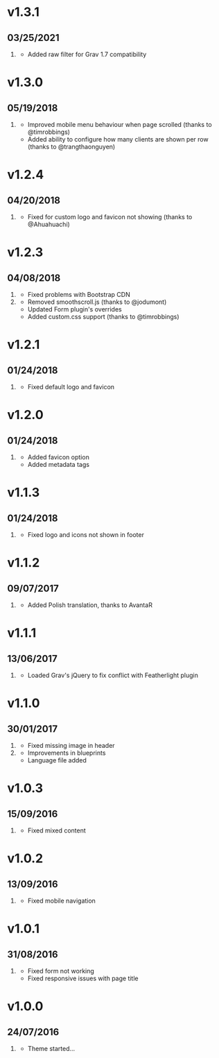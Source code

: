 # v1.3.1
## 03/25/2021

1. [](#bugfix)
    * Added raw filter for Grav 1.7 compatibility

# v1.3.0
## 05/19/2018

1. [](#improved)
    * Improved mobile menu behaviour when page scrolled (thanks to @timrobbings)
    * Added ability to configure how many clients are shown per row (thanks to @trangthaonguyen)

# v1.2.4
## 04/20/2018

1. [](#bugfix)
    * Fixed for custom logo and favicon not showing (thanks to @Ahuahuachi)


# v1.2.3
## 04/08/2018

1. [](#bugfix)
    * Fixed problems with Bootstrap CDN
1. [](#improved)
    * Removed smoothscroll.js (thanks to @jodumont)
    * Updated Form plugin's overrides
    * Added custom.css support (thanks to @timrobbings)


# v1.2.1
## 01/24/2018

1. [](#bugfix)
    * Fixed default logo and favicon


# v1.2.0
## 01/24/2018

1. [](#improved)
    * Added favicon option
    * Added metadata tags


# v1.1.3
## 01/24/2018

1. [](#bugfix)
    * Fixed logo and icons not shown in footer


# v1.1.2
## 09/07/2017

1. [](#improved)
    * Added Polish translation, thanks to AvantaR


# v1.1.1
## 13/06/2017

1. [](#improved)
    * Loaded Grav's jQuery to fix conflict with Featherlight plugin


# v1.1.0
## 30/01/2017

1. [](#bugfix)
    * Fixed missing image in header
1. [](#improved)
    * Improvements in blueprints
    * Language file added

# v1.0.3
## 15/09/2016

1. [](#bugfix)
    * Fixed mixed content

# v1.0.2
## 13/09/2016

1. [](#bugfix)
    * Fixed mobile navigation

# v1.0.1
## 31/08/2016

1. [](#bugfix)
    * Fixed form not working
    * Fixed responsive issues with page title

# v1.0.0
## 24/07/2016

1. [](#new)
    * Theme started...
